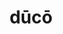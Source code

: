 ---
title: dūcō
meaning: to lead
ch: seven
pos: verb
secondppstem: duc
infend: ere
conjugation: third
derivative: conductor, induce
inactive: yes
---